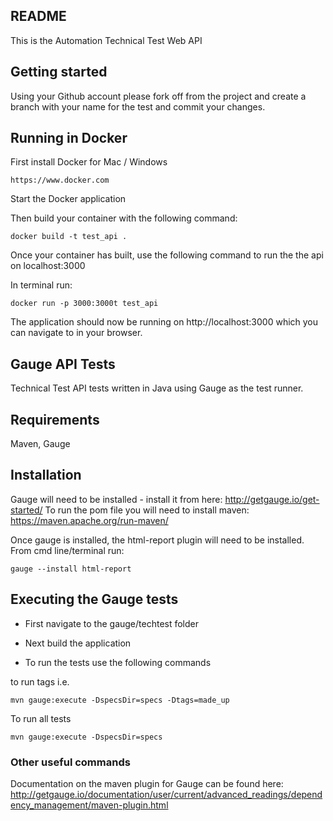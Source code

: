 ## README

This is the Automation Technical Test Web API

## Getting started

Using your Github account please fork off from the project and create a branch with your name for the test and commit your changes.

## Running in Docker

First install Docker for Mac / Windows

```
https://www.docker.com
```

Start the Docker application

Then build your container with the following command:

```
docker build -t test_api .
```

Once your container has built, use the following command to run the the api on localhost:3000

In terminal run:

```
docker run -p 3000:3000t test_api
```

The application should now be running on http://localhost:3000 which you can navigate to in your browser.


## Gauge API Tests
Technical Test API tests written in Java using Gauge as the test runner.

## Requirements
Maven, Gauge

## Installation
Gauge will need to be installed - install it from here: http://getgauge.io/get-started/
To run the pom file you will need to install maven: https://maven.apache.org/run-maven/

Once gauge is installed, the html-report plugin will need to be installed.  From cmd line/terminal run:

```
gauge --install html-report
```


## Executing the Gauge tests

* First navigate to the gauge/techtest folder

* Next build the application

* To run the tests use the following commands

to run tags i.e.

```
mvn gauge:execute -DspecsDir=specs -Dtags=made_up
```

To run all tests

```
mvn gauge:execute -DspecsDir=specs
```

### Other useful commands
Documentation on the maven plugin for Gauge can be found here: http://getgauge.io/documentation/user/current/advanced_readings/dependency_management/maven-plugin.html


